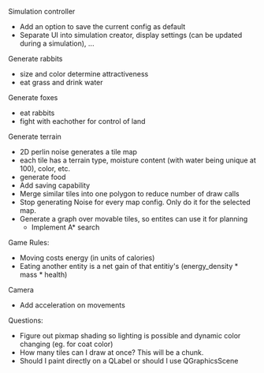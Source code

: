 Simulation controller
- Add an option to save the current config as default
- Separate UI into simulation creator, display settings (can be updated during a simulation), ...

Generate rabbits
- size and color determine attractiveness
- eat grass and drink water

Generate foxes
- eat rabbits
- fight with eachother for control of land

Generate terrain
- 2D perlin noise generates a tile map
- each tile has a terrain type, moisture content (with water being unique at 100), color, etc.
- generate food
- Add saving capability
- Merge similar tiles into one polygon to reduce number of draw calls
- Stop generating Noise for every map config. Only do it for the selected map.
- Generate a graph over movable tiles, so entites can use it for planning
    - Implement A* search

Game Rules:
- Moving costs energy (in units of calories)
- Eating another entity is a net gain of that entitiy's (energy_density * mass * health)

Camera
- Add acceleration on movements

Questions:
- Figure out pixmap shading so lighting is possible and dynamic color changing (eg. for coat color)
- How many tiles can I draw at once? This will be a chunk.
- Should I paint directly on a QLabel or should I use QGraphicsScene